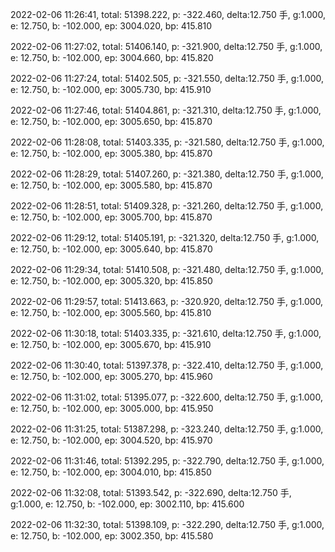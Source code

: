 2022-02-06 11:26:41, total: 51398.222, p: -322.460, delta:12.750 手, g:1.000, e: 12.750, b: -102.000, ep: 3004.020, bp: 415.810

2022-02-06 11:27:02, total: 51406.140, p: -321.900, delta:12.750 手, g:1.000, e: 12.750, b: -102.000, ep: 3004.660, bp: 415.820

2022-02-06 11:27:24, total: 51402.505, p: -321.550, delta:12.750 手, g:1.000, e: 12.750, b: -102.000, ep: 3005.730, bp: 415.910

2022-02-06 11:27:46, total: 51404.861, p: -321.310, delta:12.750 手, g:1.000, e: 12.750, b: -102.000, ep: 3005.650, bp: 415.870

2022-02-06 11:28:08, total: 51403.335, p: -321.580, delta:12.750 手, g:1.000, e: 12.750, b: -102.000, ep: 3005.380, bp: 415.870

2022-02-06 11:28:29, total: 51407.260, p: -321.380, delta:12.750 手, g:1.000, e: 12.750, b: -102.000, ep: 3005.580, bp: 415.870

2022-02-06 11:28:51, total: 51409.328, p: -321.260, delta:12.750 手, g:1.000, e: 12.750, b: -102.000, ep: 3005.700, bp: 415.870

2022-02-06 11:29:12, total: 51405.191, p: -321.320, delta:12.750 手, g:1.000, e: 12.750, b: -102.000, ep: 3005.640, bp: 415.870

2022-02-06 11:29:34, total: 51410.508, p: -321.480, delta:12.750 手, g:1.000, e: 12.750, b: -102.000, ep: 3005.320, bp: 415.850

2022-02-06 11:29:57, total: 51413.663, p: -320.920, delta:12.750 手, g:1.000, e: 12.750, b: -102.000, ep: 3005.560, bp: 415.810

2022-02-06 11:30:18, total: 51403.335, p: -321.610, delta:12.750 手, g:1.000, e: 12.750, b: -102.000, ep: 3005.670, bp: 415.910

2022-02-06 11:30:40, total: 51397.378, p: -322.410, delta:12.750 手, g:1.000, e: 12.750, b: -102.000, ep: 3005.270, bp: 415.960

2022-02-06 11:31:02, total: 51395.077, p: -322.600, delta:12.750 手, g:1.000, e: 12.750, b: -102.000, ep: 3005.000, bp: 415.950

2022-02-06 11:31:25, total: 51387.298, p: -323.240, delta:12.750 手, g:1.000, e: 12.750, b: -102.000, ep: 3004.520, bp: 415.970

2022-02-06 11:31:46, total: 51392.295, p: -322.790, delta:12.750 手, g:1.000, e: 12.750, b: -102.000, ep: 3004.010, bp: 415.850

2022-02-06 11:32:08, total: 51393.542, p: -322.690, delta:12.750 手, g:1.000, e: 12.750, b: -102.000, ep: 3002.110, bp: 415.600

2022-02-06 11:32:30, total: 51398.109, p: -322.290, delta:12.750 手, g:1.000, e: 12.750, b: -102.000, ep: 3002.350, bp: 415.580